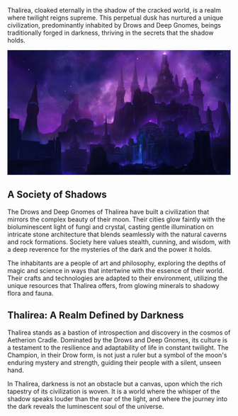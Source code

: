 Thalirea, cloaked eternally in the shadow of the cracked world, is a realm where twilight reigns supreme. This perpetual
dusk has nurtured a unique civilization, predominantly inhabited by Drows and Deep Gnomes, beings traditionally forged
in darkness, thriving in the secrets that the shadow holds.

![Thalirea](../assets/images/moons/thalirea/capitial.webp)

## A Society of Shadows

The Drows and Deep Gnomes of Thalirea have built a civilization that mirrors the complex beauty of their moon. Their
cities glow faintly with the bioluminescent light of fungi and crystal, casting gentle illumination on intricate stone
architecture that blends seamlessly with the natural caverns and rock formations. Society here values stealth, cunning,
and wisdom, with a deep reverence for the mysteries of the dark and the power it holds.

The inhabitants are a people of art and philosophy, exploring the depths of magic and science in ways that intertwine
with the essence of their world. Their crafts and technologies are adapted to their environment, utilizing the unique
resources that Thalirea offers, from glowing minerals to shadowy flora and fauna.

## Thalirea: A Realm Defined by Darkness

Thalirea stands as a bastion of introspection and discovery in the cosmos of Aetherion Cradle. Dominated by the Drows
and Deep Gnomes, its culture is a testament to the resilience and adaptability of life in constant twilight. The
Champion, in their Drow form, is not just a ruler but a symbol of the moon's enduring mystery and strength, guiding
their people with a silent, unseen hand.

In Thalirea, darkness is not an obstacle but a canvas, upon which the rich tapestry of its civilization is woven. It is
a world where the whisper of the shadow speaks louder than the roar of the light, and where the journey into the dark
reveals the luminescent soul of the universe.
